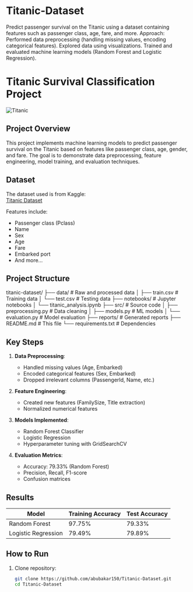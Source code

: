 # Titanic-Dataset
 Predict passenger survival on the Titanic using a dataset containing features such as passenger class, age, fare, and more. Approach:  Performed data preprocessing (handling missing values, encoding categorical features).  Explored data using visualizations. Trained and evaluated machine learning models (Random Forest and Logistic Regression).
# Titanic Survival Classification Project

![Titanic](https://upload.wikimedia.org/wikipedia/commons/thumb/f/fd/RMS_Titanic_3.jpg/1200px-RMS_Titanic_3.jpg)

## Project Overview
This project implements machine learning models to predict passenger survival on the Titanic based on features like passenger class, age, gender, and fare. The goal is to demonstrate data preprocessing, feature engineering, model training, and evaluation techniques.

## Dataset
The dataset used is from Kaggle:  
[Titanic Dataset](https://www.kaggle.com/datasets/yasserh/titanic-dataset)

Features include:
- Passenger class (Pclass)
- Name
- Sex
- Age
- Fare
- Embarked port
- And more...

## Project Structure
titanic-dataset/
├── data/ # Raw and processed data
│ ├── train.csv # Training data
│ └── test.csv # Testing data
├── notebooks/ # Jupyter notebooks
│ └── titanic_analysis.ipynb
├── src/ # Source code
│ ├── preprocessing.py # Data cleaning
│ ├── models.py # ML models
│ └── evaluation.py # Model evaluation
├── reports/ # Generated reports
├── README.md # This file
└── requirements.txt # Dependencies

## Key Steps
1. **Data Preprocessing**:
   - Handled missing values (Age, Embarked)
   - Encoded categorical features (Sex, Embarked)
   - Dropped irrelevant columns (PassengerId, Name, etc.)

2. **Feature Engineering**:
   - Created new features (FamilySize, Title extraction)
   - Normalized numerical features

3. **Models Implemented**:
   - Random Forest Classifier
   - Logistic Regression
   - Hyperparameter tuning with GridSearchCV

4. **Evaluation Metrics**:
   - Accuracy: 79.33% (Random Forest)
   - Precision, Recall, F1-score
   - Confusion matrices

## Results
| Model               | Training Accuracy | Test Accuracy |
|---------------------|-------------------|---------------|
| Random Forest       | 97.75%            | 79.33%        |
| Logistic Regression | 79.49%            | 79.89%        |

## How to Run
1. Clone repository:
   ```bash
   git clone https://github.com/abubakar150/Titanic-Dataset.git
   cd Titanic-Dataset
